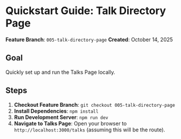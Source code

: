 # Quickstart Guide: Talk Directory Page

**Feature Branch**: `005-talk-directory-page`
**Created**: October 14, 2025

## Goal

Quickly set up and run the Talks Page locally.

## Steps

1.  **Checkout Feature Branch**: `git checkout 005-talk-directory-page`
2.  **Install Dependencies**: `npm install`
3.  **Run Development Server**: `npm run dev`
4.  **Navigate to Talks Page**: Open your browser to `http://localhost:3000/talks` (assuming this will be the route).
